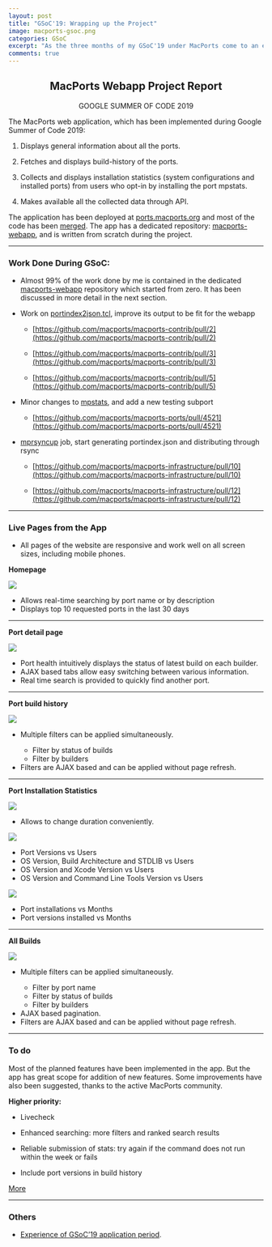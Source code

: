 ```yaml
---
layout: post
title: "GSoC'19: Wrapping up the Project"
image: macports-gsoc.png
categories: GSoC
excerpt: "As the three months of my GSoC'19 under MacPorts come to an end, here is the report of the project."
comments: true
---
```


<h2 align="center">MacPorts Webapp Project Report</h2>
<p align="center">GOOGLE SUMMER OF CODE 2019</p>

The MacPorts web application, which has been implemented during Google Summer of Code 2019:

1. Displays general information about all the ports.

2. Fetches and displays build-history of the ports.

3. Collects and displays installation statistics (system configurations and installed ports) from users who opt-in by installing the port mpstats.

4. Makes available all the collected data through API.

The application has been deployed at [ports.macports.org](https://ports.macports.org) and most of the code has been [merged](https://github.com/macports/macports-webapp). The app has a dedicated repository: [macports-webapp](https://github.com/macports/macports-webapp), and is written from scratch during the project.

* * *


### Work Done During GSoC:

* Almost 99% of the work done by me is contained in the dedicated [macports-webapp](https://github.com/macports/macports-webapp) repository which started from zero. It has been discussed in more detail in the next section.

* Work on [portindex2json.tcl](https://github.com/macports/macports-contrib/tree/master/portindex2json), improve its output to be fit for the webapp

    * [https://github.com/macports/macports-contrib/pull/2](https://github.com/macports/macports-contrib/pull/2)

    * [https://github.com/macports/macports-contrib/pull/3](https://github.com/macports/macports-contrib/pull/3)

    * [https://github.com/macports/macports-contrib/pull/5](https://github.com/macports/macports-contrib/pull/5)

* Minor changes to [mpstats](https://github.com/macports/macports-ports/tree/master/sysutils/mpstats), and add a new testing subport

    * [https://github.com/macports/macports-ports/pull/4521](https://github.com/macports/macports-ports/pull/4521)

* [mprsyncup](https://github.com/macports/macports-infrastructure/blob/master/jobs/mprsyncup) job, start generating portindex.json and distributing through rsync

    * [https://github.com/macports/macports-infrastructure/pull/10](https://github.com/macports/macports-infrastructure/pull/10)

    * [https://github.com/macports/macports-infrastructure/pull/12](https://github.com/macports/macports-infrastructure/pull/12)

* * *


### Live Pages from the App

* All pages of the website are responsive and work well on all screen sizes, including mobile phones.

**Homepage**

<div class="row">
    <div class="col-md-7"><img src="/images/posts/gsoc19/homepage.png" class="img-fluid img-thumbnail">
    </div>
    <div class="col-md-5">
    <ul>
        <li>Allows real-time searching by port name or by description</li>
        <li>Displays top 10 requested ports in the last 30 days</li>
    </ul>
    </div>
</div>

* * *

**Port detail page**
<div class="row">
    <div class="col-md-7"><img src="/images/posts/gsoc19/portsummary.png" class="img-fluid img-thumbnail">
    </div>
    <div class="col-md-5">
    <ul>
        <li>Port health intuitively displays the status of latest build on each builder.</li>
        <li>AJAX based tabs allow easy switching between various information.</li>
        <li>Real time search is provided to quickly find another port.</li>
    </ul>
    </div>
</div>

* * *

**Port build history**
<div class="row">
    <div class="col-md-7"><img src="/images/posts/gsoc19/portbuilds.png" class="img-fluid img-thumbnail">
    </div>
    <div class="col-md-5">
    <ul>
        <li>Multiple filters can be applied simultaneously.</li>
        <ul>
            <li>Filter by status of builds</li>
            <li>Filter by builders</li>
        </ul>
        <li>Filters are AJAX based and can be applied without page refresh.</li>
    </ul>
    </div>
</div>

* * *

**Port Installation Statistics**
<div class="row">
    <div class="col-md-4"><img src="/images/posts/gsoc19/portstats1.png" class="img-fluid img-thumbnail">
        <ul>
        <li>Allows to change duration conveniently.</li>
        </ul>
    </div>
    <div class="col-md-4"><img src="/images/posts/gsoc19/portstats2.png" class="img-fluid img-thumbnail">
        <ul>
        <li>Port Versions vs Users</li>
        <li>OS Version, Build Architecture and STDLIB vs Users</li>
        <li>OS Version and Xcode Version vs Users</li>
        <li>OS Version and Command Line Tools Version vs Users</li>
        </ul>
    </div>
    <div class="col-md-4"><img src="/images/posts/gsoc19/portstats3.png" class="img-fluid img-thumbnail">
        <ul>
            <li>Port installations vs Months</li>
            <li>Port versions installed vs Months</li>
        </ul>
    </div>
</div>

* * *

**All Builds**
<div class="row">
    <div class="col-md-7"><img src="/images/posts/gsoc19/allbuilds.png" class="img-fluid img-thumbnail">
    </div>
    <div class="col-md-5">
    <ul>
        <li>Multiple filters can be applied simultaneously.</li>
            <ul>
                <li>Filter by port name</li>
                <li>Filter by status of builds</li>
                <li>Filter by builders</li>
            </ul>
        <li>AJAX based pagination.</li>
        <li>Filters are AJAX based and can be applied without page refresh.</li>
    </ul>
    </div>
</div>






* * *


### To do

Most of the planned features have been implemented in the app. But the app has great scope for addition of new features. Some improvements have also been suggested, thanks to the active MacPorts community.

**Higher priority:**

* Livecheck

* Enhanced searching: more filters and ranked search results

* Reliable submission of stats: try again if the command does not run within the week or fails

* Include port versions in build history

[More](https://docs.google.com/document/d/1TqNHm3NrtLDelWqY7P4pZyTMZDJrlsPymFZklzV2t24/edit#)

* * *


### Others

* [Experience of GSoC’19 application period](https://arjunsalyan.github.io/gsoc19-as-it-happened-so-far/).
